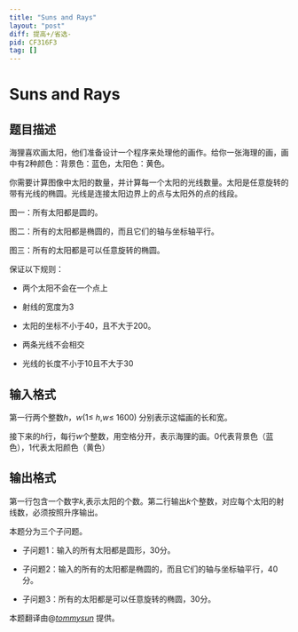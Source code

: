 ```yaml
---
title: "Suns and Rays"
layout: "post"
diff: 提高+/省选-
pid: CF316F3
tag: []
---
```


# Suns and Rays

## 题目描述

海狸喜欢画太阳，他们准备设计一个程序来处理他的画作。给你一张海理的画，画中有2种颜色：背景色：蓝色，太阳色：黄色。

你需要计算图像中太阳的数量，并计算每一个太阳的光线数量。太阳是任意旋转的带有光线的椭圆。光线是连接太阳边界上的点与太阳外的点的线段。

图一：所有太阳都是圆的。

图二：所有的太阳都是椭圆的，而且它们的轴与坐标轴平行。

图三：所有的太阳都是可以任意旋转的椭圆。

保证以下规则：
- 两个太阳不会在一个点上
- 射线的宽度为3
- 太阳的坐标不小于40，且不大于200。
- 两条光线不会相交
- 光线的长度不小于10且不大于30

## 输入格式

第一行两个整数$h$，$w$(1$\leq$ $h$,$w$$\leq$ 1600) 分别表示这幅画的长和宽。
接下来的$h$行，每行$w$个整数，用空格分开，表示海狸的画。0代表背景色（蓝色），1代表太阳颜色（黄色）

## 输出格式

第一行包含一个数字$k$,表示太阳的个数。第二行输出$k$个整数，对应每个太阳的射线数，必须按照升序输出。

本题分为三个子问题。
- 子问题1：输入的所有太阳都是圆形，30分。
- 子问题2：输入的所有的太阳都是椭圆的，而且它们的轴与坐标轴平行，40分。
- 子问题3：所有的太阳都是可以任意旋转的椭圆，30分。

本题翻译由@[_tommysun_](https://www.luogu.com.cn/user/203452) 提供。

